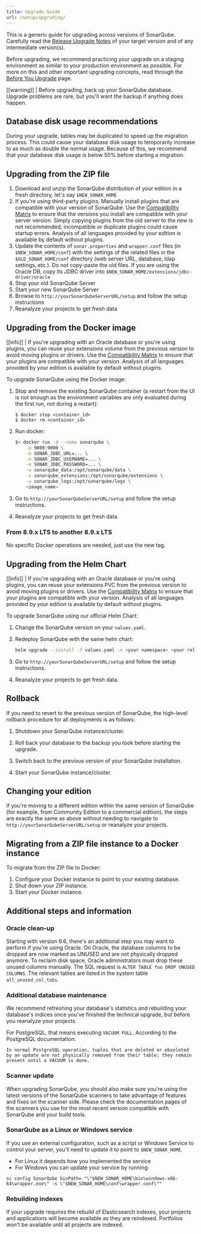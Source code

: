 ```yaml
---
title: Upgrade Guide
url: /setup/upgrading/
---
```

This is a generic guide for upgrading across versions of SonarQube. Carefully read the [Release Upgrade Notes](/setup/upgrade-notes/) of your target version and of any intermediate version(s).

Before upgrading, we recommend practicing your upgrade on a staging environment as similar to your production environment as possible. For more on this and other important upgrading concepts, read through the [Before You Upgrade](/setup/before-you-upgrade/) page. 

[[warning]]
| Before upgrading, back up your SonarQube database. Upgrade problems are rare, but you'll want the backup if anything does happen.

## Database disk usage recommendations
During your upgrade, tables may be duplicated to speed up the migration process. This could cause your database disk usage to temporarily increase to as much as double the normal usage. Because of this, we recommend that your database disk usage is below 50% before starting a migration.

## Upgrading from the ZIP file

1. Download and unzip the SonarQube distribution of your edition in a fresh directory, let's say `$NEW_SONAR_HOME`
2. If you're using third-party plugins, Manually install plugins that are compatible with your version of SonarQube. Use the [Compatibility Matrix](https://docs.sonarqube.org/display/PLUG/Plugin+Version+Matrix) to ensure that the versions you install are compatible with your server version. Simply copying plugins from the old server to the new is not recommended; incompatible or duplicate plugins could cause startup errors. Analysis of all languages provided by your edition is available by default without plugins.
3. Update the contents of `sonar.properties` and `wrapper.conf` files (in `$NEW_SONAR_HOME/conf`) with the settings of the related files in the `$OLD_SONAR_HOME/conf` directory (web server URL, database, ldap settings, etc.). Do not copy-paste the old files.
If you are using the Oracle DB, copy its JDBC driver into `$NEW_SONAR_HOME/extensions/jdbc-driver/oracle`
4. Stop your old SonarQube Server
5. Start your new SonarQube Server
6. Browse to `http://yourSonarQubeServerURL/setup` and follow the setup instructions
7. Reanalyze your projects to get fresh data

## Upgrading from the Docker image

[[info]]
| If you're upgrading with an Oracle database or you're using plugins, you can reuse your extensions volume from the previous version to avoid moving plugins or drivers. Use the [Compatibility Matrix](https://docs.sonarqube.org/display/PLUG/Plugin+Version+Matrix) to ensure that your plugins are compatible with your version. Analysis of all languages provided by your edition is available by default without plugins.

To upgrade SonarQube using the Docker image:

1. Stop and remove the existing SonarQube container (a restart from the UI is not enough as the environment variables are only evaluated during the first run, not during a restart):
    
	```console
	$ docker stop <container_id>
    $ docker rm <container_id>
	```

2. Run docker:

	```bash
	$> docker run -d --name sonarqube \
		-p 9000:9000 \
		-e SONAR_JDBC_URL=... \
		-e SONAR_JDBC_USERNAME=... \
		-e SONAR_JDBC_PASSWORD=... \
		-v sonarqube_data:/opt/sonarqube/data \
		-v sonarqube_extensions:/opt/sonarqube/extensions \
		-v sonarqube_logs:/opt/sonarqube/logs \
		<image_name>
	```

3. Go to `http://yourSonarQubeServerURL/setup` and follow the setup instructions.

4. Reanalyze your projects to get fresh data.

### **From 8.9.x LTS to another 8.9.x LTS**

No specific Docker operations are needed, just use the new tag.

## Upgrading from the Helm Chart 

[[info]]
| If you're upgrading with an Oracle database or you're using plugins, you can reuse your extensions PVC from the previous version to avoid moving plugins or drivers. Use the [Compatibility Matrix](https://docs.sonarqube.org/display/PLUG/Plugin+Version+Matrix) to ensure that your plugins are compatible with your version. Analysis of all languages provided by your edition is available by default without plugins.

To upgrade SonarQube using our official Helm Chart:

1. Change the SonarQube version on your `values.yaml`.

2. Redeploy SonarQube with the same helm chart:

	```bash
	helm upgrade --install -f values.yaml -n <your namespace> <your release name> <path to sonarqube helm chart>
	```

3. Go to `http://yourSonarQubeServerURL/setup` and follow the setup instructions.

4. Reanalyze your projects to get fresh data.

## Rollback

If you need to revert to the previous version of SonarQube, the high-level rollback procedure for all deployments is as follows: 

1. Shutdown your SonarQube instance/cluster.

2. Roll back your database to the backup you took before starting the upgrade.

3. Switch back to the previous version of your SonarQube installation.

4. Start your SonarQube instance/cluster.

## Changing your edition

If you're moving to a different edition within the same version of SonarQube (for example, from Community Edition to a commercial edition), the steps are exactly the same as above without needing to navigate to `http://yourSonarQubeServerURL/setup` or reanalyze your projects.

## Migrating from a ZIP file instance to a Docker instance
To migrate from the ZIP file to Docker:
1. Configure your Docker instance to point to your existing database.
2. Shut down your ZIP instance.
3. Start your Docker instance.

## Additional steps and information

### Oracle clean-up

Starting with version 6.6, there's an additional step you may want to perform if you're using Oracle. On Oracle, the database columns to be dropped are now marked as UNUSED and are not physically dropped anymore. To reclaim disk space, Oracle administrators must drop these unused columns manually. The SQL request is `ALTER TABLE foo DROP UNUSED COLUMNS`. The relevant tables are listed in the system table `all_unused_col_tabs`.

### Additional database maintenance

We recommend refreshing your database's statistics and rebuilding your database's indices once you've finished the technical upgrade, but before you reanalyze your projects.

For PostgreSQL, that means executing `VACUUM FULL`. According to the PostgreSQL documentation:

```
In normal PostgreSQL operation, tuples that are deleted or obsoleted by an update are not physically removed from their table; they remain present until a VACUUM is done.
```

### Scanner update

When upgrading SonarQube, you should also make sure you’re using the latest versions of the SonarQube scanners to take advantage of features and fixes on the scanner side. Please check the documentation pages of the scanners you use for the most recent version compatible with SonarQube and your build tools.

### SonarQube as a Linux or Windows service

If you use an external configuration, such as a script or Windows Service to control your server, you'll need to update it to point to `$NEW_SONAR_HOME`.
- For Linux it depends how you implemented the service
- For Windows you can update your service by running:
```
sc config SonarQube binPath= "\"$NEW_SONAR_HOME\bin\windows-x86-64\wrapper.exe\" -s \"$NEW_SONAR_HOME\conf\wrapper.conf\""
```

### Rebuilding indexes
If your upgrade requires the rebuild of Elasticsearch indexes, your projects and applications will become available as they are reindexed. Portfolios won't be available until all projects are indexed.